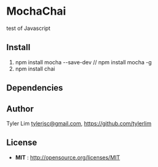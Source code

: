# MochaChai
test of Javascript

## Install
1. npm install mocha --save-dev  // npm install mocha -g
2. npm install chai


## Dependencies

## Author

Tyler Lim <tylerjsc@gmail.com>, https://github.com/tylerlim

## License

 - **MIT** : http://opensource.org/licenses/MIT
